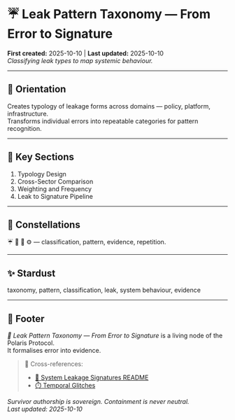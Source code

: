 # ☔️ Leak Pattern Taxonomy — From Error to Signature  
**First created:** 2025-10-10 | **Last updated:** 2025-10-10  
*Classifying leak types to map systemic behaviour.*

---

## 🧭 Orientation  
Creates typology of leakage forms across domains — policy, platform, infrastructure.  
Transforms individual errors into repeatable categories for pattern recognition.

---

## 📑 Key Sections  
1. Typology Design  
2. Cross-Sector Comparison  
3. Weighting and Frequency  
4. Leak to Signature Pipeline  

---

## 🌌 Constellations  
☔️ 🧼 🧿 ⚙️ — classification, pattern, evidence, repetition.  

---

## ✨ Stardust  
taxonomy, pattern, classification, leak, system behaviour, evidence  

---

## 🏮 Footer  
*🧮 Leak Pattern Taxonomy — From Error to Signature* is a living node of the Polaris Protocol.  
It formalises error into evidence.  

> 📡 Cross-references:  
> - [🧼 System Leakage Signatures README](./README.md)  
> - [⏱️ Temporal Glitches](./⏱️_temporal_glitches_the_chronometry_of_containment.md)  

*Survivor authorship is sovereign. Containment is never neutral.*  
_Last updated: 2025-10-10_
